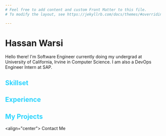 ```yaml
---
# Feel free to add content and custom Front Matter to this file.
# To modify the layout, see https://jekyllrb.com/docs/themes/#overriding-theme-defaults

---
```


#  Hassan Warsi

Hello there! I'm Software Engineer currently doing my undergrad at University of California, Irvine in Computer Science.  I am also a DevOps Engineer Intern at SAP.

## <span style="color:#29d4ff">Skillset</span>


## <span style="color:#29d4ff">Experience</span>



## <span style="color:#29d4ff">My Projects</span>



<align="center"> Contact Me</align>






